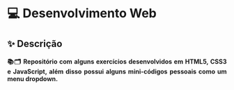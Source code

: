 # 💻 Desenvolvimento Web

## ✨ Descrição

#### <p align="justify">📚🗂 Repositório com alguns exercícios desenvolvidos em HTML5, CSS3 e JavaScript, além disso possui alguns mini-códigos pessoais como um menu dropdown.</p>
